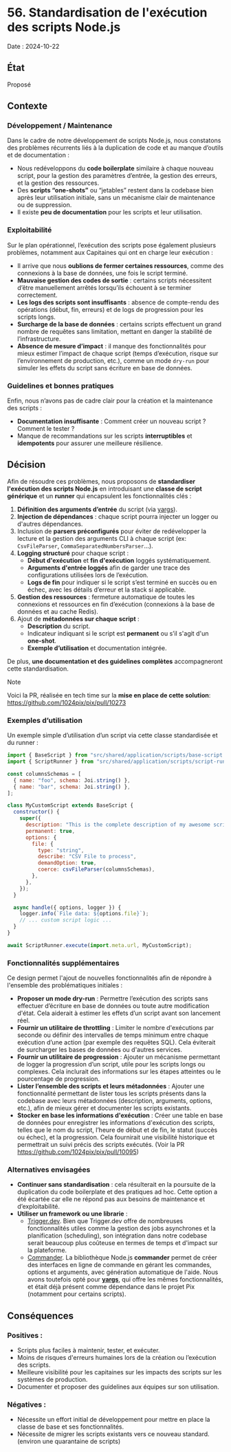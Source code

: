 # 56. Standardisation de l'exécution des scripts Node.js

Date : 2024-10-22

## État

Proposé

## Contexte

### Développement / Maintenance

Dans le cadre de notre développement de scripts Node.js, nous constatons des problèmes récurrents liés à la duplication de code et au manque d’outils et de documentation :

- Nous redéveloppons du **code boilerplate** similaire à chaque nouveau script, pour la gestion des paramètres d’entrée, la gestion des erreurs, et la gestion des ressources.
- Des **scripts “one-shots”** ou “jetables” restent dans la codebase bien après leur utilisation initiale, sans un mécanisme clair de maintenance ou de suppression.
- Il existe **peu de documentation** pour les scripts et leur utilisation.

### Exploitabilité

Sur le plan opérationnel, l’exécution des scripts pose également plusieurs problèmes, notamment aux Capitaines qui ont en charge leur exécution :

- Il arrive que nous **oublions de fermer certaines ressources**, comme des connexions à la base de données, une fois le script terminé.
- **Mauvaise gestion des codes de sortie** : certains scripts nécessitent d’être manuellement arrêtés lorsqu’ils échouent à se terminer correctement.
- **Les logs des scripts sont insuffisants** : absence de compte-rendu des opérations (début, fin, erreurs) et de logs de progression pour les scripts longs.
- **Surcharge de la base de données** : certains scripts effectuent un grand nombre de requêtes sans limitation, mettant en danger la stabilité de l’infrastructure.
- **Absence de mesure d’impact** : il manque des fonctionnalités pour mieux estimer l’impact de chaque script (temps d’exécution, risque sur l’environnement de production, etc.), comme un mode `dry-run` pour simuler les effets du script sans écriture en base de données.

### Guidelines et bonnes pratiques

Enfin, nous n’avons pas de cadre clair pour la création et la maintenance des scripts :

- **Documentation insuffisante** : Comment créer un nouveau script ? Comment le tester ?
- Manque de recommandations sur les scripts **interruptibles** et **idempotents** pour assurer une meilleure résilience.

## Décision

Afin de résoudre ces problèmes, nous proposons de **standardiser l'exécution des scripts Node.js** en introduisant une **classe de script générique** et un **runner** qui encapsulent les fonctionnalités clés :

1. **Définition des arguments d’entrée** du script (via [yargs](https://github.com/yargs/yargs)).
2. **Injection de dépendances** : chaque script pourra injecter un logger ou d'autres dépendances.
3. Inclusion de **parsers préconfigurés** pour éviter de redévelopper la lecture et la gestion des arguments CLI à chaque script (ex: `CsvFileParser`, `CommaSeparatedNumbersParser`...).
4. **Logging structuré** pour chaque script :
   - **Début d'exécution** et **fin d'exécution** loggés systématiquement.
   - **Arguments d'entrée loggés** afin de garder une trace des configurations utilisées lors de l’exécution.
   - **Logs de fin** pour indiquer si le script s’est terminé en succès ou en échec, avec les détails d’erreur et la stack si applicable.
5. **Gestion des ressources** : fermeture automatique de toutes les connexions et ressources en fin d’exécution (connexions à la base de données et au cache Redis).
6. Ajout de **métadonnées sur chaque script** :
   - **Description** du script.
   - Indicateur indiquant si le script est **permanent** ou s’il s'agit d'un **one-shot**.
   - **Exemple d’utilisation** et documentation intégrée.

De plus, **une documentation et des guidelines complètes** accompagneront cette standardisation.

> [!NOTE]
> Voici la PR, réalisée en tech time sur la **mise en place de cette solution**: https://github.com/1024pix/pix/pull/10273

### Exemples d’utilisation

Un exemple simple d’utilisation d’un script via cette classe standardisée et du runner :

```javascript
import { BaseScript } from "src/shared/application/scripts/base-script.js";
import { ScriptRunner } from "src/shared/application/scripts/script-runner.js";

const columnsSchemas = [
  { name: "foo", schema: Joi.string() },
  { name: "bar", schema: Joi.string() },
];

class MyCustomScript extends BaseScript {
  constructor() {
    super({
      description: "This is the complete description of my awesome script",
      permanent: true,
      options: {
        file: {
          type: "string",
          describe: "CSV File to process",
          demandOption: true,
          coerce: csvFileParser(columnsSchemas),
        },
      },
    });
  }

  async handle({ options, logger }) {
    logger.info(`File data: ${options.file}`);
    // ... custom script logic ...
  }
}

await ScriptRunner.execute(import.meta.url, MyCustomScript);
```

### Fonctionnalités supplémentaires

Ce design permet l'ajout de nouvelles fonctionnalités afin de répondre à l'ensemble des problématiques initiales :

- **Proposer un mode dry-run** : Permettre l’exécution des scripts sans effectuer d’écriture en base de données ou toute autre modification d'état. Cela aiderait à estimer les effets d’un script avant son lancement réel.
- **Fournir un utilitaire de throttling** : Limiter le nombre d'exécutions par seconde ou définir des intervalles de temps minimum entre chaque exécution d’une action (par exemple des requêtes SQL). Cela éviterait de surcharger les bases de données ou d'autres services.
- **Fournir un utilitaire de progression** : Ajouter un mécanisme permettant de logger la progression d’un script, utile pour les scripts longs ou complexes. Cela inclurait des informations sur les étapes atteintes ou le pourcentage de progression.
- **Lister l’ensemble des scripts et leurs métadonnées** : Ajouter une fonctionnalité permettant de lister tous les scripts présents dans la codebase avec leurs métadonnées (description, arguments, options, etc.), afin de mieux gérer et documenter les scripts existants.
- **Stocker en base les informations d'exécution** : Créer une table en base de données pour enregistrer les informations d'exécution des scripts, telles que le nom du script, l’heure de début et de fin, le statut (succès ou échec), et la progression. Cela fournirait une visibilité historique et permettrait un suivi précis des scripts exécutés. (Voir la PR https://github.com/1024pix/pix/pull/10095)

### Alternatives envisagées

- **Continuer sans standardisation** : cela résulterait en la poursuite de la duplication du code boilerplate et des pratiques ad hoc. Cette option a été écartée car elle ne répond pas aux besoins de maintenance et d’exploitabilité.
- **Utiliser un framework ou une librarie** :
  - [Trigger.dev](https://trigger.dev/). Bien que Trigger.dev offre de nombreuses fonctionnalités utiles comme la gestion des jobs asynchrones et la planification (scheduling), son intégration dans notre codebase serait beaucoup plus coûteuse en termes de temps et d'impact sur la plateforme.
  - [Commander](https://github.com/tj/commander.js). La bibliothèque Node.js **commander** permet de créer des interfaces en ligne de commande en gérant les commandes, options et arguments, avec génération automatique de l'aide. Nous avons toutefois opté pour **[yargs](https://github.com/yargs/yargs)**, qui offre les mêmes fonctionnalités, et était déjà présent comme dépendance dans le projet Pix (notamment pour certains scripts).

## Conséquences

### Positives :

- Scripts plus faciles à maintenir, tester, et exécuter.
- Moins de risques d'erreurs humaines lors de la création ou l’exécution des scripts.
- Meilleure visibilité pour les capitaines sur les impacts des scripts sur les systèmes de production.
- Documenter et proposer des guidelines aux équipes sur son utilisation.

### Négatives :

- Nécessite un effort initial de développement pour mettre en place la classe de base et ses fonctionnalités.
- Nécessite de migrer les scripts existants vers ce nouveau standard. (environ une quarantaine de scripts)
